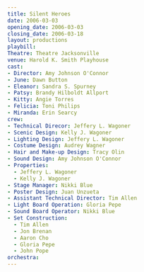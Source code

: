 ```yaml
---
title: Silent Heroes
date: 2006-03-03
opening_date: 2006-03-03
closing_date: 2006-03-18
layout: productions
playbill:
Theatre: Theatre Jacksonville
venue: Harold K. Smith Playhouse
cast:
- Director: Amy Johnson O'Connor
- June: Dawn Button
- Eleanor: Sandra S. Spurney
- Patsy: Brandy Hilboldt Allport
- Kitty: Angie Torres
- Felicia: Toni Philips
- Miranda: Erin Searcy
crew:
- Technical Direcor: Jeffery L. Wagoner
- Scenic Design: Kelly J. Wagoner
- Lighting Design: Jeffery L. Wagoner
- Costume Design: Audrey Wagner
- Hair and Make-up Design: Tracy Olin
- Sound Design: Amy Johnson O'Connor
- Properties:
  - Jeffery L. Wagoner
  - Kelly J. Wagoner
- Stage Manager: Nikki Blue
- Poster Design: Juan Unzueta
- Assistant Technical Director: Tim Allen
- Light Board Operation: Gloria Pepe
- Sound Board Operator: Nikki Blue
- Set Construction:
  - Tim Allen
  - Jon Brenan
  - Aaron Cho
  - Gloria Pepe
  - John Pope
orchestra:
---
```

